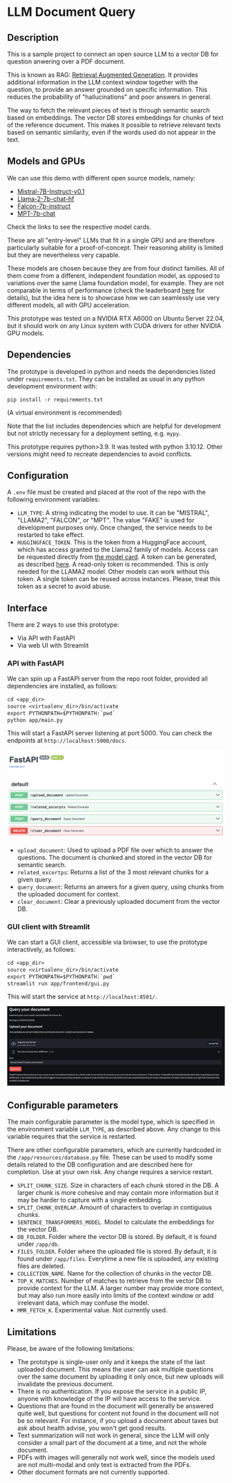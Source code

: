 # LLM Document Query

## Description

This is a sample project to connect an open source LLM to a vector DB for question anwering over a PDF document.

This is known as RAG: [Retrieval Augmented Generation](https://research.ibm.com/blog/retrieval-augmented-generation-RAG). It provides additional information in the LLM context window together with the question, to provide an answer grounded on specific information. This reduces the probability of "hallucinations" and poor answers in general.

The way to fetch the relevant pieces of text is through semantic search based on embeddings. The vector DB stores embeddings for chunks of text of the reference document. This makes it possible to retrieve relevant texts based on semantic similarity, even if the words used do not appear in the text.

## Models and GPUs

We can use this demo with different open source models, namely:
* [Mistral-7B-Instruct-v0.1](https://huggingface.co/mistralai/Mistral-7B-Instruct-v0.1)
* [Llama-2-7b-chat-hf](https://huggingface.co/meta-llama/Llama-2-7b-chat-hf)
* [Falcon-7b-instruct](https://huggingface.co/tiiuae/falcon-7b-instruct)
* [MPT-7b-chat](https://huggingface.co/mosaicml/mpt-7b-chat)

Check the links to see the respective model cards.

These are all "entry-level" LLMs that fit in a single GPU and are therefore particularly suitable for a proof-of-concept. Their reasoning ability is limited but they are nevertheless very capable.

These models are chosen because they are from four distinct families. All of them come from a different, independent foundation model, as opposed to variations over the same Llama foundation model, for example. They are not comparable in terms of performance (check the leaderboard [here](https://huggingface.co/spaces/HuggingFaceH4/open_llm_leaderboard) for details), but the idea here is to showcase how we can seamlessly use very different models, all with GPU acceleration.

This prototype was tested on a NVIDIA RTX A6000 on Ubuntu Server 22.04, but it should work on any Linux system with CUDA drivers for other NVIDIA GPU models.

## Dependencies

The prototype is developed in python and needs the dependencies listed under `requirements.txt`. They can be installed as usual in any python development environment with:
```
pip install -r requirements.txt
```
(A virtual environment is recommended)

Note that the list includes dependencies which are helpful for development but not strictly necessary for a deployment setting, e.g. `mypy`.

This prototype requires python>3.9. It was tested with python 3.10.12. Other versions might need to recreate dependencies to avoid conflicts.

## Configuration

A `.env` file must be created and placed at the root of the repo with the following environment variables:
* `LLM_TYPE`: A string indicating the model to use. It can be "MISTRAL", "LLAMA2", "FALCON", or "MPT". The value "FAKE" is used for development purposes only. Once changed, the service needs to be restarted to take effect.
* `HUGGINGFACE_TOKEN`. This is the token from a HuggingFace account, which has access granted to the Llama2 family of models. Access can be requested directly from [the model card](https://huggingface.co/meta-llama/Llama-2-7b-chat-hf). A token can be generated, as described [here](https://huggingface.co/docs/hub/security-tokens). A read-only token is recommended. This is only needed for the LLAMA2 model. Other models can work without this token. A single token can be reused across instances. Please, treat this token as a secret to avoid abuse.

## Interface

There are 2 ways to use this prototype:
* Via API with FastAPI
* Via web UI with Streamlit

### API with FastAPI

We can spin up a FastAPI server from the repo root folder, provided all dependencies are installed, as follows:
```
cd <app_dir>
source <virtualenv_dir>/bin/activate
export PYTHONPATH=$PYTHONPATH:`pwd`
python app/main.py
```

This will start a FastAPI server listening at port 5000. You can check the endpoints at `http://localhost:5000/docs`.

![FastAPI endpoints](./img/fastapi_endpoints.png)

* `upload_document`: Used to upload a PDF file over which to answer the questions. The document is chunked and stored in the vector DB for semantic search.
*  `related_excertps`: Returns a list of the 3 most relevant chunks for a given query.
*  `query_document`: Returns an anwers for a given query, using chunks from the uploaded document for context.
*  `clear_document`: Clear a previously uploaded document from the vector DB.

### GUI client with Streamlit

We can start a GUI client, accessible via browser, to use the prototype interactively, as follows:
```
cd <app_dir>
source <virtualenv_dir>/bin/activate
export PYTHONPATH=$PYTHONPATH:`pwd`
streamlit run app/frontend/gui.py
```

This will start the service at `http://localhost:8501/`.

![Query your document UI](./img/query_your_document_capture.png)

## Configurable parameters

The main configurable parameter is the model type, which is specified in the environment variable `LLM_TYPE`, as described above. Any change to this variable requires that the service is restarted.

There are other configurable parameters, which are currently hardcoded in the `/app/resources/database.py` file. These can be used to modify some details related to the DB configuration and are described here for completion. Use at your own risk. Any change requires a service restart.
* `SPLIT_CHUNK_SIZE`. Size in characters of each chunk stored in the DB. A larger chunk is more cohesive and may contain more information but it may be harder to capture with a single embedding.
* `SPLIT_CHUNK_OVERLAP`. Amount of characters to overlap in contiguous chunks.
* `SENTENCE_TRANSFORMERS_MODEL`. Model to calculate the embeddings for the vector DB.
* `DB_FOLDER`. Folder where the vector DB is stored. By default, it is found under `/app/db`.
* `FILES_FOLDER`. Folder where the uploaded file is stored. By default, it is found under `/app/files`. Everytime a new file is uploaded, any existing files are deleted.
* `COLLECTION_NAME`. Name for the collection of chunks in the vector DB.
* `TOP_K_MATCHES`. Number of matches to retrieve from the vector DB to provide context for the LLM. A larger number may provide more context, but may also run more easily into limits of the context window or add irrelevant data, which may confuse the model.
* `MMR_FETCH_K`. Experimental value. Not currently used.

## Limitations

Please, be aware of the following limitations:
* The prototype is single-user only and it keeps the state of the last uploaded document. This means the user can ask multiple questions over the same document by uploading it only once, but new uploads will invalidate the previous document.
* There is no authentication. If you expose the service in a public IP, anyone with knowledge of the IP will have access to the service.
* Questions that are found in the document will generally be answered quite well, but questions for content not found in the document will not be so relevant. For instance, if you upload a document about taxes but ask about health advise, you won't get good results.
* Text summarization will not work in general, since the LLM will only consider a small part of the document at a time, and not the whole document.
* PDFs with images will generally not work well, since the models used are not multi-modal and only text is extracted from the PDFs.
* Other document formats are not currently supported.